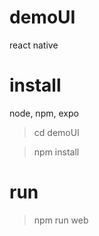 # demoUI
react native

# install
node, npm, expo

> cd demoUI 

> npm install

# run

> npm run web
